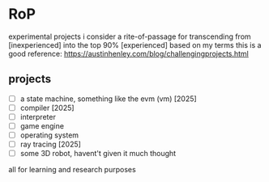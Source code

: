 # RoP
experimental projects i consider a rite-of-passage for transcending from [inexperienced] into the top 90% [experienced] based on my terms
this is a good reference: https://austinhenley.com/blog/challengingprojects.html

## projects
- [ ] a state machine, something like the evm (vm) [2025]
- [ ] compiler [2025]
- [ ] interpreter
- [ ] game engine
- [ ] operating system
- [ ] ray tracing [2025]
- [ ] some 3D robot, havent't given it much thought

all for learning and research purposes
